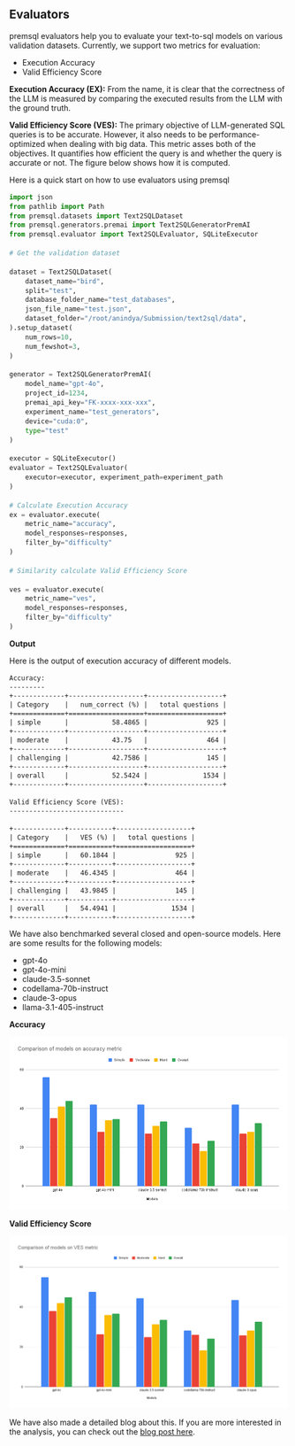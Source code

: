 ## Evaluators 

premsql evaluators help you to evaluate your text-to-sql models on various validation datasets. 
Currently, we support two metrics for evaluation:

- Execution Accuracy
- Valid Efficiency Score

**Execution Accuracy (EX):** From the name, it is clear that the correctness of the LLM is measured by comparing the executed results from
the LLM with the ground truth.

**Valid Efficiency Score (VES):** The primary objective of LLM-generated SQL queries is to be accurate. 
However, it also needs to be performance-optimized when dealing with big data. This metric asses both of the 
objectives. It quantifies how efficient the query is and whether the query is accurate or not. The figure below 
shows how it is computed.

Here is a quick start on how to use evaluators using premsql

```python
import json
from pathlib import Path
from premsql.datasets import Text2SQLDataset
from premsql.generators.premai import Text2SQLGeneratorPremAI
from premsql.evaluator import Text2SQLEvaluator, SQLiteExecutor

# Get the validation dataset

dataset = Text2SQLDataset(
    dataset_name="bird",
    split="test",
    database_folder_name="test_databases",
    json_file_name="test.json",
    dataset_folder="/root/anindya/Submission/text2sql/data",
).setup_dataset(
    num_rows=10,
    num_fewshot=3,
)

generator = Text2SQLGeneratorPremAI(
    model_name="gpt-4o",
    project_id=1234,
    premai_api_key="FK-xxxx-xxx-xxx",
    experiment_name="test_generators",
    device="cuda:0",
    type="test"
)

executor = SQLiteExecutor()
evaluator = Text2SQLEvaluator(
    executor=executor, experiment_path=experiment_path
)

# Calculate Execution Accuracy
ex = evaluator.execute(
    metric_name="accuracy", 
    model_responses=responses, 
    filter_by="difficulty"
)

# Similarity calculate Valid Efficiency Score

ves = evaluator.execute(
    metric_name="ves", 
    model_responses=responses, 
    filter_by="difficulty"
)
```

**Output**

Here is the output of execution accuracy of different models. 

```
Accuracy:
---------
+-------------+-------------------+-------------------+
| Category    |   num_correct (%) |   total questions |
+=============+===================+===================+
| simple      |           58.4865 |               925 |
+-------------+-------------------+-------------------+
| moderate    |           43.75   |               464 |
+-------------+-------------------+-------------------+
| challenging |           42.7586 |               145 |
+-------------+-------------------+-------------------+
| overall     |           52.5424 |              1534 |
+-------------+-------------------+-------------------+

Valid Efficiency Score (VES):
-----------------------------

+-------------+-----------+-------------------+
| Category    |   VES (%) |   total questions |
+=============+===========+===================+
| simple      |   60.1844 |               925 |
+-------------+-----------+-------------------+
| moderate    |   46.4345 |               464 |
+-------------+-----------+-------------------+
| challenging |   43.9845 |               145 |
+-------------+-----------+-------------------+
| overall     |   54.4941 |              1534 |
+-------------+-----------+-------------------+
```

We have also benchmarked several closed and open-source models. Here are some results for the following models:

- gpt-4o
- gpt-4o-mini
- claude-3.5-sonnet
- codellama-70b-instruct
- claude-3-opus
- llama-3.1-405-instruct

**Accuracy**

![accuracy comparison](/docs/assets/Model-Accuracy-Comparison.png)

**Valid Efficiency Score**

![ves comparison](/docs/assets/Models-VES-Comparison.png)

We have also made a detailed blog about this. If you are more interested in the analysis, you can check out the [blog post here](https://blog.premai.io/text2sql-eval).
